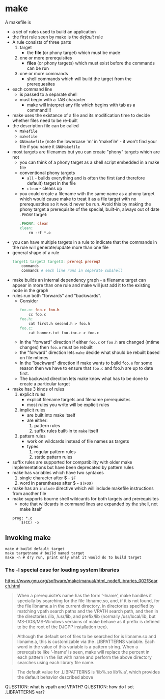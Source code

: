 # make

A makefile is

- a set of rules used to build an application
- the first rule seen by make is the _default_ rule
- A rule consists of three parts
    1. target
        - the **file** (or phony target) which must be made
    2. one or more prerequisites
        - **files** (or phony targets) which must exist before the commands can
          be run
    3. one or more commands
        - shell commands which will build the target from the prerequesites
- each command line
    - is passed to a separate shell
    - must begin with a TAB character
        - make will interpret any file which begins with tab as a command!!!
- make uses the existance of a file and its modification time to decide whether
  files need to be re-built
- the description file can be called
    - `Makefile`
    - `makefile`
    - `GNUmakefile` (note the lowercase 'm' in 'makefile' - it won't find your
      file if you name it `GNUMakefile`
- most targets are filenames but you can create "phony" targets which are not
    - you can think of a phony target as a shell script embedded in a make file
    - conventional phony targets
        - `all` - builds everything and is often the first (and therefore
          default) target in the file
        - `clean` - cleans up
    - you could create a filename with the same name as a phony target which
      would cause make to treat it as a file target with no prerequestites so it
      would never be run. Avoid this by making the phony target a prerequisite
      of the special, built-in, always out of date `.PHONY` target:
        ```makefile
        .PHONY: clean
        clean:
            rm -rf *.o
        ```
- you can have multiple targets in a rule to indicate that the commands in the
  rule will generate/update more than one file
- general shape of a rule
    ```makefile
    target1 target2 target3: prereq1 prereq2
        commands
        commands # each line runs in separate subshell
    ```
- make builds an internal dependency graph - a filename target can appear in
  more than one rule and make will just add it to the existing node in the graph
- rules run both "forwards" and "backwards".
    - Consider
        ```makefile
        foo.o: foo.c foo.h
            cc foo.c
        foo.h:
            cat first.h second.h > foo.h
        foo.c:
            cat banner.txt foo.inc.c > foo.c
        ```
    - In the "forward" direction if either `foo.c` or `foo.h` are changed (mtime
      changes) then `foo.o` must be rebuilt
    - the "forward" direction lets `make` decide what should be rebuilt based on
      file mtimes
    - In the "backward" direction if make wants to build `foo.o` for some reason
      then we have to ensure that `foo.c` and foo.h are up to date first.
    - The backward direction lets make know what has to be done to create a
      particular target
- make has 3 kinds of rules
    1. explicit rules
        - explicit filename targets and filename prerequisites
        - most rules you write will be explicit rules
    1. implicit rules
        - are built into make itself
        - are either:
            1. pattern rules
            2. suffix rules built-in to `make` itself
    1. pattern rules
        - work on wildcards instead of file names as targets
        - types
            1. regular pattern rules
            1. static pattern rules
- suffix rules are supported for compatibility with older make implementations
  but have been deprecated by pattern rules
- make has variables which have two syntaxes
    1. single character after $ - `$F`
    1. word in parentheses after $ - `$(FOO)`
- make has an `include` directive which will include makefile instructions from
  another file
- make supports bourne shell wildcards for both targets and prerequisites
    - note that wildcards in command lines are expanded by the shell, not make
      itself
    ```make
    prog: *.c
        $(CC) -o
    ```

## Invoking make

```
make # build default target
make targetname # build named target
make -n # dry run, print only what it would do to build target
```

### The -l special case for loading system libraries

https://www.gnu.org/software/make/manual/html_node/Libraries_002fSearch.html

> When a prerequisite’s name has the form ‘-lname’, make handles it specially by
> searching for the file libname.so, and, if it is not found, for the file
> libname.a in the current directory, in directories specified by matching vpath
> search paths and the VPATH search path, and then in the directories /lib,
> /usr/lib, and prefix/lib (normally /usr/local/lib, but MS-DOS/MS-Windows
> versions of make behave as if prefix is defined to be the root of the DJGPP
> installation tree).

> Although the default set of files to be searched for is libname.so and
> libname.a, this is customizable via the .LIBPATTERNS variable. Each word in
> the value of this variable is a pattern string. When a prerequisite like
> ‘-lname’ is seen, make will replace the percent in each pattern in the list
> with name and perform the above directory searches using each library file
> name.

> The default value for .LIBPATTERNS is ‘lib%.so lib%.a’, which provides the
> default behavior described above

QUESTION: what is vpath and VPATH? QUESTION: how do I set .LIBPATTERNS var?
